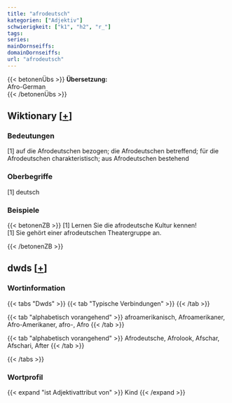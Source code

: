 ```yaml
---
title: "afrodeutsch"
kategorien: ["Adjektiv"]
schwierigkeit: ["k1", "h2", "r_"]
tags:
series:
mainDornseiffs:
domainDornseiffs:
url: "afrodeutsch"
---
```


{{< betonenÜbs >}}
**Übersetzung:**  
Afro-German  
{{< /betonenÜbs >}}

## Wiktionary [[+](https://de.wiktionary.org/wiki/afrodeutsch)]

### Bedeutungen
[1] auf die Afrodeutschen bezogen; die Afrodeutschen betreffend; für die Afrodeutschen charakteristisch; aus Afrodeutschen bestehend  

### Oberbegriffe
[1] deutsch  

### Beispiele
{{< betonenZB >}}
[1] Lernen Sie die afrodeutsche Kultur kennen!  
[1] Sie gehört einer afrodeutschen Theatergruppe an.  

{{< /betonenZB >}}


## dwds [[+](https://www.dwds.de/wb/afrodeutsch)]

### Wortinformation
{{< tabs "Dwds" >}}
{{< tab "Typische Verbindungen" >}}
{{< /tab >}}

{{< tab "alphabetisch vorangehend" >}}
afroamerikanisch, Afroamerikaner, Afro-Amerikaner, afro-, Afro
{{< /tab >}}

{{< tab "alphabetisch vorangehend" >}}
Afrodeutsche, Afrolook, Afschar, Afschari, After
{{< /tab >}}

{{< /tabs >}}

### Wortprofil
{{< expand "ist Adjektivattribut von" >}} Kind {{< /expand >}}

